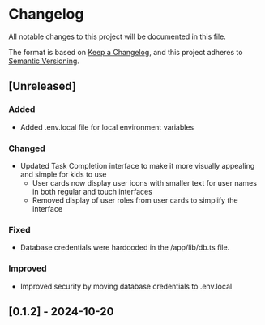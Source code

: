 # Changelog

All notable changes to this project will be documented in this file.

The format is based on [Keep a Changelog](https://keepachangelog.com/en/1.0.0/),
and this project adheres to [Semantic Versioning](https://semver.org/spec/v2.0.0.html).

## [Unreleased]

### Added

- Added .env.local file for local environment variables

### Changed

- Updated Task Completion interface to make it more visually appealing and simple for kids to use
  - User cards now display user icons with smaller text for user names in both regular and touch interfaces
  - Removed display of user roles from user cards to simplify the interface

### Fixed

- Database credentials were hardcoded in the /app/lib/db.ts file.

### Improved

- Improved security by moving database credentials to .env.local

## [0.1.2] - 2024-10-20
